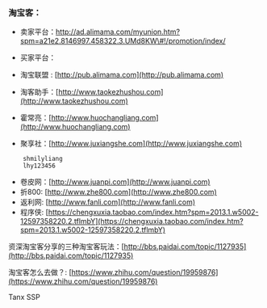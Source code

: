 ### 淘宝客：

* 卖家平台：http://ad.alimama.com/myunion.htm?spm=a21e2.8146997.458322.3.UMd8KW\#!/promotion/index/

* 买家平台：

* 淘宝联盟 : [http://pub.alimama.com](http://pub.alimama.com)

* 淘客助手：[http://www.taokezhushou.com](http://www.taokezhushou.com)

* 霍常亮：[http://www.huochangliang.com](http://www.huochangliang.com)

* 聚享社：[http://www.juxiangshe.com](http://www.juxiangshe.com)

```
    shmilyliang
    lhy123456
```

* 卷皮网：[http://www.juanpi.com](http://www.juanpi.com)
* 折800: [http://www.zhe800.com](http://www.zhe800.com)
* 返利网: [http://www.fanli.com](http://www.fanli.com)
* 程序侠: [https://chengxuxia.taobao.com/index.htm?spm=2013.1.w5002-12597358220.2.tflmbY](https://chengxuxia.taobao.com/index.htm?spm=2013.1.w5002-12597358220.2.tflmbY)

资深淘宝客分享的三种淘宝客玩法：[http://bbs.paidai.com/topic/1127935](http://bbs.paidai.com/topic/1127935)

淘宝客怎么去做？: [https://www.zhihu.com/question/19959876](https://www.zhihu.com/question/19959876)

Tanx SSP

